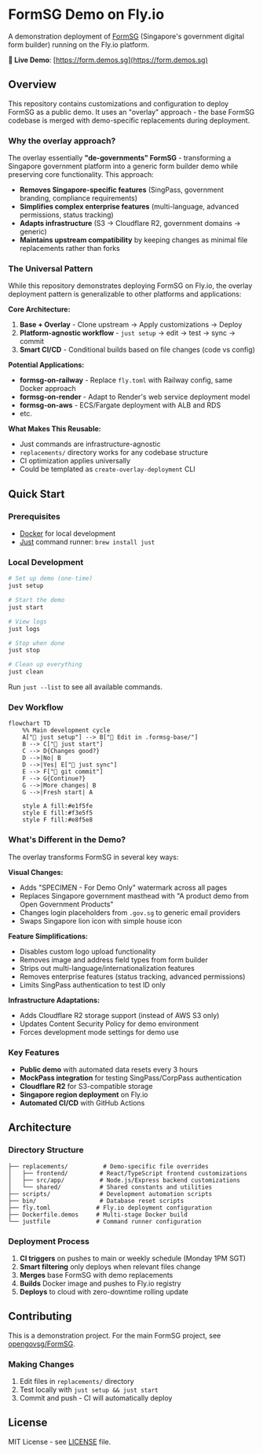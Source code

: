 # FormSG Demo on Fly.io

A demonstration deployment of [FormSG](https://github.com/opengovsg/FormSG) (Singapore's government digital form builder) running on the Fly.io platform.

**🔗 Live Demo**: [https://form.demos.sg](https://form.demos.sg)

## Overview

This repository contains customizations and configuration to deploy FormSG as a public demo. It uses an "overlay" approach - the base FormSG codebase is merged with demo-specific replacements during deployment.

### Why the overlay approach?

The overlay essentially **"de-governments" FormSG** - transforming a Singapore government platform into a generic form builder demo while preserving core functionality. This approach:

- **Removes Singapore-specific features** (SingPass, government branding, compliance requirements)
- **Simplifies complex enterprise features** (multi-language, advanced permissions, status tracking)
- **Adapts infrastructure** (S3 → Cloudflare R2, government domains → generic)
- **Maintains upstream compatibility** by keeping changes as minimal file replacements rather than forks

### The Universal Pattern

While this repository demonstrates deploying FormSG on Fly.io, the overlay deployment pattern is generalizable to other platforms and applications:

**Core Architecture:**
1. **Base + Overlay** - Clone upstream → Apply customizations → Deploy
2. **Platform-agnostic workflow** - `just setup` → edit → test → sync → commit
3. **Smart CI/CD** - Conditional builds based on file changes (code vs config)

**Potential Applications:**
- **formsg-on-railway** - Replace `fly.toml` with Railway config, same Docker approach
- **formsg-on-render** - Adapt to Render's web service deployment model
- **formsg-on-aws** - ECS/Fargate deployment with ALB and RDS
- etc.

**What Makes This Reusable:**
- Just commands are infrastructure-agnostic
- `replacements/` directory works for any codebase structure
- CI optimization applies universally
- Could be templated as `create-overlay-deployment` CLI

## Quick Start

### Prerequisites
- [Docker](https://docker.com) for local development
- [Just](https://github.com/casey/just) command runner: `brew install just`

### Local Development
```bash
# Set up demo (one-time)
just setup

# Start the demo
just start

# View logs
just logs

# Stop when done
just stop

# Clean up everything
just clean
```

Run `just --list` to see all available commands.

### Dev Workflow

```mermaid
flowchart TD
    %% Main development cycle
    A["🚀 just setup"] --> B["📝 Edit in .formsg-base/"]
    B --> C["🧪 just start"]
    C --> D{Changes good?}
    D -->|No| B
    D -->|Yes| E["🔄 just sync"]
    E --> F["💾 git commit"]
    F --> G{Continue?}
    G -->|More changes| B
    G -->|Fresh start| A

    style A fill:#e1f5fe
    style E fill:#f3e5f5
    style F fill:#e8f5e8
```

### What's Different in the Demo?
<!-- NOTE: hmm.. should I just remove this section. the replacements folder is already a self=documenting code of what's different -->

The overlay transforms FormSG in several key ways:

**Visual Changes:**
- Adds "SPECIMEN - For Demo Only" watermark across all pages
- Replaces Singapore government masthead with "A product demo from Open Government Products"
- Changes login placeholders from `.gov.sg` to generic email providers
- Swaps Singapore lion icon with simple house icon

**Feature Simplifications:**
- Disables custom logo upload functionality
- Removes image and address field types from form builder
- Strips out multi-language/internationalization features
- Removes enterprise features (status tracking, advanced permissions)
- Limits SingPass authentication to test ID only

**Infrastructure Adaptations:**
- Adds Cloudflare R2 storage support (instead of AWS S3 only)
- Updates Content Security Policy for demo environment
- Forces development mode settings for demo use

### Key Features
- **Public demo** with automated data resets every 3 hours
- **MockPass integration** for testing SingPass/CorpPass authentication
- **Cloudflare R2** for S3-compatible storage
- **Singapore region deployment** on Fly.io
- **Automated CI/CD** with GitHub Actions

## Architecture

### Directory Structure
```
├── replacements/          # Demo-specific file overrides
│   ├── frontend/         # React/TypeScript frontend customizations
│   ├── src/app/          # Node.js/Express backend customizations
│   └── shared/           # Shared constants and utilities
├── scripts/              # Development automation scripts
├── bin/                  # Database reset scripts
├── fly.toml             # Fly.io deployment configuration
├── Dockerfile.demos     # Multi-stage Docker build
└── justfile             # Command runner configuration
```

### Deployment Process
1. **CI triggers** on pushes to main or weekly schedule (Monday 1PM SGT)
2. **Smart filtering** only deploys when relevant files change
3. **Merges** base FormSG with demo replacements
4. **Builds** Docker image and pushes to Fly.io registry
5. **Deploys** to cloud with zero-downtime rolling update

## Contributing

This is a demonstration project. For the main FormSG project, see [opengovsg/FormSG](https://github.com/opengovsg/FormSG).

### Making Changes
1. Edit files in `replacements/` directory
2. Test locally with `just setup && just start`
3. Commit and push - CI will automatically deploy

## License

MIT License - see [LICENSE](LICENSE) file.

